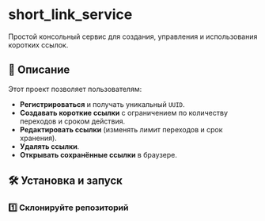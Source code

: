 # short_link_service

Простой консольный сервис для создания, управления и использования коротких ссылок.  

## 📌 Описание  

Этот проект позволяет пользователям:  
- **Регистрироваться** и получать уникальный `UUID`.  
- **Создавать короткие ссылки** с ограничением по количеству переходов и сроком действия.  
- **Редактировать ссылки** (изменять лимит переходов и срок хранения).  
- **Удалять ссылки**.  
- **Открывать сохранённые ссылки** в браузере.  

## 🛠️ Установка и запуск  

### 1️⃣ Склонируйте репозиторий  
